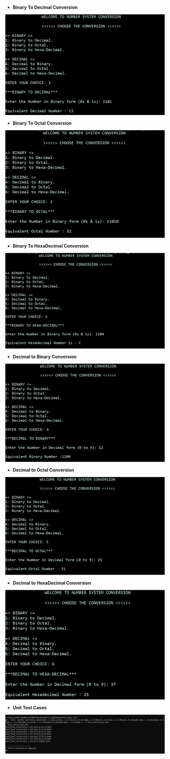 * __Binary To Decimal Conversion__

![Binary_to_Decimal](https://github.com/pnl-kiranmayee/Mini-Project/blob/main/5_ImagesAndVideos/Binary_to_decimal.jpg)


* __Binary To Octal Conversion__

![Binary_to_Octal](https://github.com/pnl-kiranmayee/Mini-Project/blob/main/5_ImagesAndVideos/Binary_to_octal.jpg)


* __Binary To HexaDecimal Conversion__

![Binary_to_HexaDecimal](https://github.com/pnl-kiranmayee/Mini-Project/blob/main/5_ImagesAndVideos/Binary_to_Hexadecimal.jpg)


* __Decimal to Binary Conversion__

![Decimal_to_Binary](https://github.com/pnl-kiranmayee/Mini-Project/blob/main/5_ImagesAndVideos/Decimal_to_Binary.jpg)


* __Decimal to Octal Conversion__

![Decimal_to_Octal](https://github.com/pnl-kiranmayee/Mini-Project/blob/main/5_ImagesAndVideos/Decimal_to_Octal.jpg)


* __Decimal to HexaDecimal Conversion__

![Decimal_to_HexaDecimal](https://github.com/pnl-kiranmayee/Mini-Project/blob/main/5_ImagesAndVideos/Decimal_to_Hexadecimal.jpg)


* __Unit Test Cases__

![Unit Test Cases](https://github.com/pnl-kiranmayee/Mini-Project/blob/main/5_ImagesAndVideos/Test_Cases.jpg)



